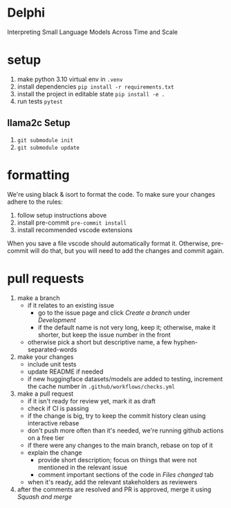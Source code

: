 # Delphi

Interpreting Small Language Models Across Time and Scale

# setup

1. make python 3.10 virtual env in `.venv`
2. install dependencies `pip install -r requirements.txt`
3. install the project in editable state `pip install -e .`
4. run tests `pytest`

## llama2c Setup
1. `git submodule init`
2. `git submodule update`

# formatting

We're using black & isort to format the code. To make sure your changes adhere to the rules:

1. follow setup instructions above
2. install pre-commit `pre-commit install`
3. install recommended vscode extensions

When you save a file vscode should automatically format it. Otherwise, pre-commit will do that, but you will need to add the changes and commit again.

# pull requests

1. make a branch
   - if it relates to an existing issue
     - go to the issue page and click _Create a branch_ under _Development_
     - if the default name is not very long, keep it; otherwise, make it shorter, but keep the issue number in the front
   - otherwise pick a short but descriptive name, a few hyphen-separated-words
2. make your changes
   - include unit tests
   - update README if needed
   - if new huggingface datasets/models are added to testing, increment the cache number in `.github/workflows/checks.yml`
3. make a pull request
   - if it isn't ready for review yet, mark it as draft
   - check if CI is passing
   - if the change is big, try to keep the commit history clean using interactive rebase
   - don't push more often than it's needed, we're running github actions on a free tier
   - if there were any changes to the main branch, rebase on top of it
   - explain the change
     - provide short description; focus on things that were not mentioned in the relevant issue
     - comment important sections of the code in _Files changed_ tab
   - when it's ready, add the relevant stakeholders as reviewers
4. after the comments are resolved and PR is approved, merge it using _Squash and merge_
